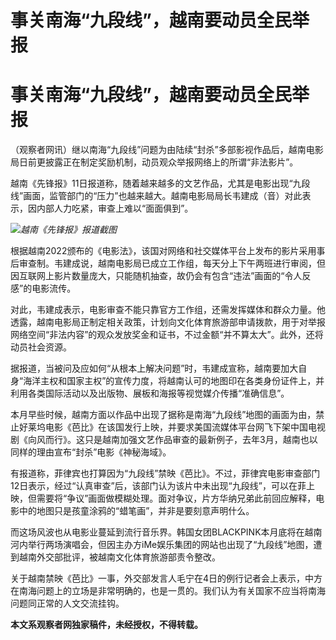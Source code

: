# 事关南海“九段线”，越南要动员全民举报

# 事关南海“九段线”，越南要动员全民举报

（观察者网讯）继以南海“九段线”问题为由陆续“封杀”多部影视作品后，越南电影局日前更披露正在制定奖励机制，动员观众举报网络上的所谓“非法影片”。

越南《先锋报》11日报道称，随着越来越多的文艺作品，尤其是电影出现“九段线”画面，监管部门的“压力”也越来越大。越南电影局局长韦建成（音）对此表示，因内部人力吃紧，审查上难以“面面俱到”。

![](https://inews.gtimg.com/newsapp_bt/0/15813669013/1000)_越南《先锋报》报道截图_

根据越南2022颁布的《电影法》，该国对网络和社交媒体平台上发布的影片采用事后审查制。韦建成说，越南电影局已成立工作组，每天分上下午两班进行审阅，但因互联网上影片数量庞大，只能随机抽查，故仍会有包含“违法”画面的“令人反感”的电影流传。

对此，韦建成表示，电影审查不能只靠官方工作组，还需发挥媒体和群众力量。他透露，越南电影局正制定相关政策，计划向文化体育旅游部申请拨款，用于对举报网络空间“非法内容”的观众发放奖金和证书，不过金额“并不算太大”。此外，还将动员社会资源。

据报道，当被问及应如何“从根本上解决问题”时，韦建成宣称，越南要加大自身“海洋主权和国家主权”的宣传力度，将越南认可的地图印在各类身份证件上，并利用各类国际活动以及出版物、展板和海报等视觉媒介传播“准确信息”。

本月早些时候，越南方面以作品中出现了据称是南海“九段线”地图的画面为由，禁止好莱坞电影《芭比》在该国发行上映，并要求美国流媒体平台网飞下架中国电视剧《向风而行》。这只是越南加强文艺作品审查的最新例子，去年3月，越南也以同样的理由宣布“封杀”电影《神秘海域》。

有报道称，菲律宾也打算因为“九段线”禁映《芭比》。不过，菲律宾电影审查部门12日表示，经过“认真审查”后，该部门认为该片中未出现“九段线”，可以在菲上映，但需要将“争议”画面做模糊处理。面对争议，片方华纳兄弟此前回应解释，电影中的地图只是孩童涂鸦的“蜡笔画”，并非是要刻意声明什么。

而这场风波也从电影业蔓延到流行音乐界。韩国女团BLACKPINK本月底将在越南河内举行两场演唱会，但因主办方iMe娱乐集团的网站也出现了“九段线”地图，遭到越南外交部批评，被越南文化体育旅游部责令整改。

关于越南禁映《芭比》一事，外交部发言人毛宁在4日的例行记者会上表示，中方在南海问题上的立场是非常明确的，也是一贯的。我们认为有关国家不应当将南海问题同正常的人文交流挂钩。

**本文系观察者网独家稿件，未经授权，不得转载。**


